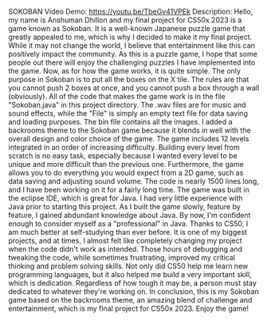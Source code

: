 SOKOBAN
Video Demo:  https://youtu.be/TbeGv41VPEk
Description: Hello, my name is Anshuman Dhillon and my final project for CS50x 2023 is a game known as Sokoban. It is a well-known Japanese puzzle game that greatly appealed to me, which is why I decided to make it my final project. While it may not change the world, I believe that entertainment like this can positively impact the community. As this is a puzzle game, I hope that some people out there will enjoy the challenging puzzles I have implemented into the game. Now, as for how the game works, it is quite simple. The only purpose in Sokoban is to put all the boxes on the X tile. The rules are that you cannot push 2 boxes at once, and you cannot push a box through a wall (obviously). All of the code that makes the game work is in the file "Sokoban.java" in this project directory. The .wav files are for music and sound effects, while the "File" is simply an empty text file for data saving and loading purposes. The bin file contains all the images. I added a backrooms theme to the Sokoban game because it blends in well with the overall design and color choice of the game. The game includes 12 levels integrated in an order of increasing difficulty. Building every level from scratch is no easy task, especially because I wanted every level to be unique and more difficult than the previous one. Furthermore, the game allows you to do everything you would expect from a 2D game, such as data saving and adjusting sound volume. The code is nearly 1500 lines long, and I have been working on it for a fairly long time. The game was built in the eclipse IDE, which is great for Java. I had very little experience with Java prior to starting this project. As I built the game slowly, feature by feature, I gained abdundant knowledge about Java. By now, I'm confident enough to consider myself as a "professional" in Java. Thanks to CS50, I am much better at self-studying than ever before. It is one of my biggest projects, and at times, I almost felt like completely changing my project when the code didn't work as intended. Those hours of debugging and tweaking the code, while sometimes frustrating, improved my critical thinking and problem solving skills. Not only did CS50 help me learn new programming languages, but it also helped me build a very important skill, which is dedication. Regardless of how tough it may be, a person must stay dedicated to whatever they're working on. In conclusion, this is my Sokoban game based on the backrooms theme, an amazing blend of challenge and entertainment, which is my final project for CS50x 2023. Enjoy the game!